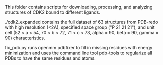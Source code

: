 This folder contains scripts for downloading, processing, and analyzing structures of CDK2 bound to different ligands.

./cdk2\_expanded contains the full dataset of 63 structures from PDB-redo with high resolution (<2A), specified space group ("P 21 21 21"), and unit cell (52 < a < 54, 70 < b < 72, 71 < c < 73, alpha = 90, beta = 90, gamma = 90) characteristics.

fix\_pdb.py runs openmm pdbfixer to fill in missing residues with energy minimization and uses the command line tool pdb-tools to regularize all PDBs to have the same residues and atoms.


